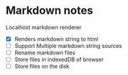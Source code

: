 # Markdown notes
Localhost markdown renderer
- [x] Renders markdown string to html
- [ ] Support Multiple markdown string sources
- [ ] Rename markdown files
- [ ] Store files in indexedDB of browser
- [ ] Store files on the disk